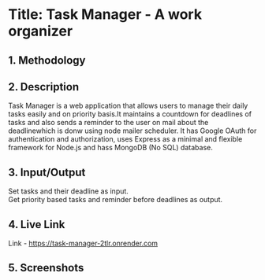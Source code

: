 # Title: Task Manager - A work organizer
## 1. Methodology
## 2. Description
Task Manager is a web application that allows users to manage their daily tasks easily and on priority basis.It maintains a countdown for deadlines of tasks and also sends a reminder to the user on mail about the deadlinewhich is donw using node mailer scheduler. It has Google OAuth for authentication and authorization, uses Express as a minimal and flexible framework for Node.js and hass MongoDB (No SQL) database.
## 3. Input/Output
Set tasks and their deadline as input. </br>
Get priority based tasks and reminder before deadlines as output.
## 4. Live Link
Link - https://task-manager-2tlr.onrender.com
## 5. Screenshots 

